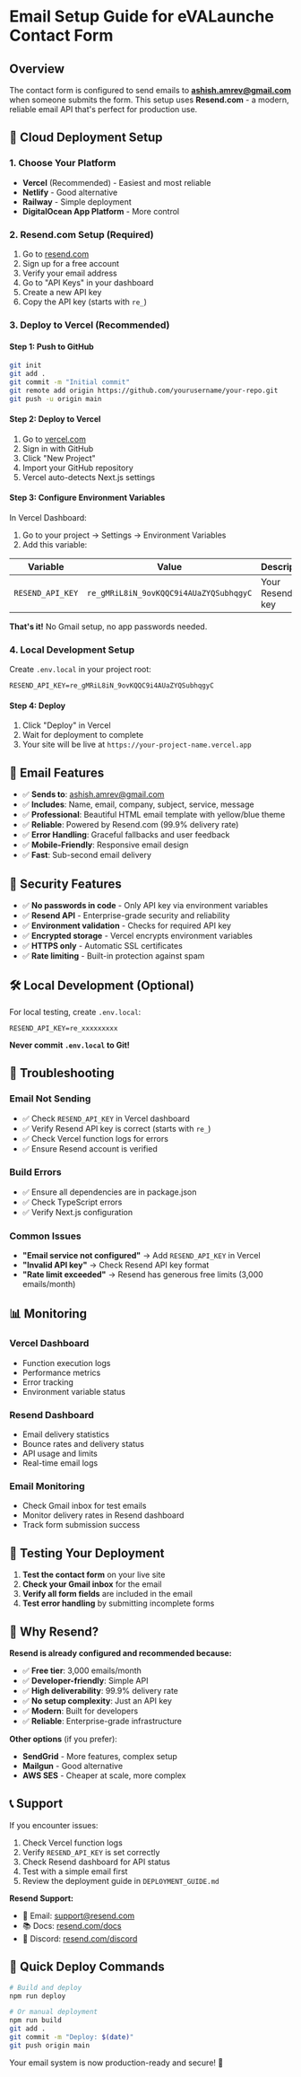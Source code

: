 # Email Setup Guide for eVALaunche Contact Form

## Overview
The contact form is configured to send emails to **ashish.amrev@gmail.com** when someone submits the form. This setup uses **Resend.com** - a modern, reliable email API that's perfect for production use.

## 🚀 Cloud Deployment Setup

### 1. Choose Your Platform
- **Vercel** (Recommended) - Easiest and most reliable
- **Netlify** - Good alternative
- **Railway** - Simple deployment
- **DigitalOcean App Platform** - More control

### 2. Resend.com Setup (Required)
1. Go to [resend.com](https://resend.com)
2. Sign up for a free account
3. Verify your email address
4. Go to "API Keys" in your dashboard
5. Create a new API key
6. Copy the API key (starts with `re_`)

### 3. Deploy to Vercel (Recommended)

#### Step 1: Push to GitHub
```bash
git init
git add .
git commit -m "Initial commit"
git remote add origin https://github.com/yourusername/your-repo.git
git push -u origin main
```

#### Step 2: Deploy to Vercel
1. Go to [vercel.com](https://vercel.com)
2. Sign in with GitHub
3. Click "New Project"
4. Import your GitHub repository
5. Vercel auto-detects Next.js settings

#### Step 3: Configure Environment Variables
In Vercel Dashboard:
1. Go to your project → Settings → Environment Variables
2. Add this variable:

| Variable | Value | Description |
|----------|-------|-------------|
| `RESEND_API_KEY` | `re_gMRiL8iN_9ovKQQC9i4AUaZYQSubhqgyC` | Your Resend API key |

**That's it!** No Gmail setup, no app passwords needed.

### 4. Local Development Setup
Create `.env.local` in your project root:
```env
RESEND_API_KEY=re_gMRiL8iN_9ovKQQC9i4AUaZYQSubhqgyC
```

#### Step 4: Deploy
1. Click "Deploy" in Vercel
2. Wait for deployment to complete
3. Your site will be live at `https://your-project-name.vercel.app`

## 📧 Email Features
- ✅ **Sends to**: ashish.amrev@gmail.com
- ✅ **Includes**: Name, email, company, subject, service, message
- ✅ **Professional**: Beautiful HTML email template with yellow/blue theme
- ✅ **Reliable**: Powered by Resend.com (99.9% delivery rate)
- ✅ **Error Handling**: Graceful fallbacks and user feedback
- ✅ **Mobile-Friendly**: Responsive email design
- ✅ **Fast**: Sub-second email delivery

## 🔐 Security Features
- ✅ **No passwords in code** - Only API key via environment variables
- ✅ **Resend API** - Enterprise-grade security and reliability
- ✅ **Environment validation** - Checks for required API key
- ✅ **Encrypted storage** - Vercel encrypts environment variables
- ✅ **HTTPS only** - Automatic SSL certificates
- ✅ **Rate limiting** - Built-in protection against spam

## 🛠️ Local Development (Optional)

For local testing, create `.env.local`:
```env
RESEND_API_KEY=re_xxxxxxxxx
```

**Never commit `.env.local` to Git!**

## 🚨 Troubleshooting

### Email Not Sending
- ✅ Check `RESEND_API_KEY` in Vercel dashboard
- ✅ Verify Resend API key is correct (starts with `re_`)
- ✅ Check Vercel function logs for errors
- ✅ Ensure Resend account is verified

### Build Errors
- ✅ Ensure all dependencies are in package.json
- ✅ Check TypeScript errors
- ✅ Verify Next.js configuration

### Common Issues
- **"Email service not configured"** → Add `RESEND_API_KEY` in Vercel
- **"Invalid API key"** → Check Resend API key format
- **"Rate limit exceeded"** → Resend has generous free limits (3,000 emails/month)

## 📊 Monitoring

### Vercel Dashboard
- Function execution logs
- Performance metrics
- Error tracking
- Environment variable status

### Resend Dashboard
- Email delivery statistics
- Bounce rates and delivery status
- API usage and limits
- Real-time email logs

### Email Monitoring
- Check Gmail inbox for test emails
- Monitor delivery rates in Resend dashboard
- Track form submission success

## 🎯 Testing Your Deployment

1. **Test the contact form** on your live site
2. **Check your Gmail inbox** for the email
3. **Verify all form fields** are included in the email
4. **Test error handling** by submitting incomplete forms

## 🔄 Why Resend?

**Resend is already configured and recommended because:**
- ✅ **Free tier**: 3,000 emails/month
- ✅ **Developer-friendly**: Simple API
- ✅ **High deliverability**: 99.9% delivery rate
- ✅ **No setup complexity**: Just an API key
- ✅ **Modern**: Built for developers
- ✅ **Reliable**: Enterprise-grade infrastructure

**Other options** (if you prefer):
- **SendGrid** - More features, complex setup
- **Mailgun** - Good alternative
- **AWS SES** - Cheaper at scale, more complex

## 📞 Support

If you encounter issues:
1. Check Vercel function logs
2. Verify `RESEND_API_KEY` is set correctly
3. Check Resend dashboard for API status
4. Test with a simple email first
5. Review the deployment guide in `DEPLOYMENT_GUIDE.md`

**Resend Support:**
- 📧 Email: support@resend.com
- 📚 Docs: [resend.com/docs](https://resend.com/docs)
- 💬 Discord: [resend.com/discord](https://resend.com/discord)

## 🚀 Quick Deploy Commands

```bash
# Build and deploy
npm run deploy

# Or manual deployment
npm run build
git add .
git commit -m "Deploy: $(date)"
git push origin main
```

Your email system is now production-ready and secure! 🎉
